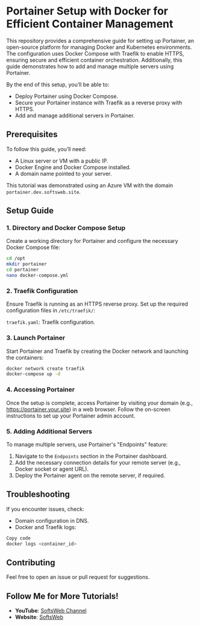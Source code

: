 # Portainer Setup with Docker for Efficient Container Management

This repository provides a comprehensive guide for setting up Portainer, an open-source platform for managing Docker and Kubernetes environments. The configuration uses Docker Compose with Traefik to enable HTTPS, ensuring secure and efficient container orchestration. Additionally, this guide demonstrates how to add and manage multiple servers using Portainer.

By the end of this setup, you’ll be able to:
- Deploy Portainer using Docker Compose.
- Secure your Portainer instance with Traefik as a reverse proxy with HTTPS.
- Add and manage additional servers in Portainer.

## Prerequisites

To follow this guide, you’ll need:
- A Linux server or VM with a public IP.
- Docker Engine and Docker Compose installed.
- A domain name pointed to your server.

This tutorial was demonstrated using an Azure VM with the domain `portainer.dev.softsweb.site`.

## Setup Guide

### 1. Directory and Docker Compose Setup

Create a working directory for Portainer and configure the necessary Docker Compose file:

```bash
cd /opt
mkdir portainer
cd portainer
nano docker-compose.yml
```

### 2. Traefik Configuration
Ensure Traefik is running as an HTTPS reverse proxy. Set up the required configuration files in `/etc/traefik/`:

`traefik.yaml`: Traefik configuration.

### 3. Launch Portainer
Start Portainer and Traefik by creating the Docker network and launching the containers:

```bash
docker network create traefik
docker-compose up -d
```

### 4. Accessing Portainer
Once the setup is complete, access Portainer by visiting your domain (e.g., https://portainer.your.site) in a web browser. Follow the on-screen instructions to set up your Portainer admin account.

### 5. Adding Additional Servers
To manage multiple servers, use Portainer's "Endpoints" feature:

1. Navigate to the `Endpoints` section in the Portainer dashboard.
2. Add the necessary connection details for your remote server (e.g., Docker socket or agent URL).
3.  Deploy the Portainer agent on the remote server, if required.

## Troubleshooting

If you encounter issues, check:

- Domain configuration in DNS.
- Docker and Traefik logs:

``` bash
Copy code
docker logs <container_id>
```

## Contributing
Feel free to open an issue or pull request for suggestions.

## Follow Me for More Tutorials!
- **YouTube**: [SoftsWeb Channel](https://www.youtube.com/@SoftsWeb?sub_confirmation=1)  
- **Website**: [SoftsWeb](https://softsweb.com)













